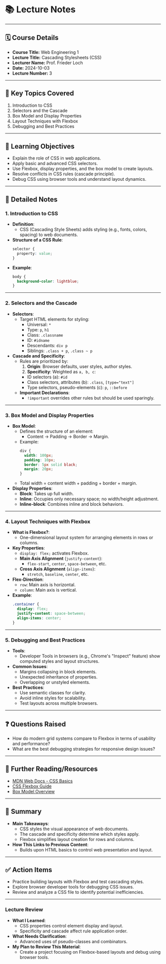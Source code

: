 # 📚 **Lecture Notes**

---

## 🗓️ **Course Details**

- **Course Title:** Web Engineering 1
- **Lecture Title:** Cascading Stylesheets (CSS)
- **Lecturer Name:** Prof. Frieder Loch
- **Date:** 2024-10-03
- **Lecture Number:** 3

---

## 📝 **Key Topics Covered**

1. Introduction to CSS
2. Selectors and the Cascade
3. Box Model and Display Properties
4. Layout Techniques with Flexbox
5. Debugging and Best Practices

---

## 🧠 **Learning Objectives**

- Explain the role of CSS in web applications.
- Apply basic and advanced CSS selectors.
- Use Flexbox, display properties, and the box model to create layouts.
- Resolve conflicts in CSS rules (cascade principle).
- Debug CSS using browser tools and understand layout dynamics.

---

## 📖 **Detailed Notes**

### **1. Introduction to CSS**

- **Definition**:
  - CSS (Cascading Style Sheets) adds styling (e.g., fonts, colors, spacing) to web documents.
- **Structure of a CSS Rule**:
  ```css
  selector {
    property: value;
  }
  ```
- **Example**:
  ```css
  body {
    background-color: lightblue;
  }
  ```

---

### **2. Selectors and the Cascade**

- **Selectors**:
  - Target HTML elements for styling:
    - Universal: `*`
    - Type: `p`, `h1`
    - Class: `.classname`
    - ID: `#idname`
    - Descendants: `div p`
    - Siblings: `.class + p`, `.class ~ p`
- **Cascade and Specificity**:
  - Rules are prioritized by:
    1. **Origin**: Browser defaults, user styles, author styles.
    2. **Specificity**: Weighted as `a, b, c`:
    - ID selectors (a): `#id`
    - Class selectors, attributes (b): `.class`, `[type="text"]`
    - Type selectors, pseudo-elements (c): `p`, `::before`
  - **Important Declarations**:
    - `!important` overrides other rules but should be used sparingly.

---

### **3. Box Model and Display Properties**

- **Box Model**:
  - Defines the structure of an element:
    - Content → Padding → Border → Margin.
  - Example:
    ```css
    div {
      width: 100px;
      padding: 10px;
      border: 5px solid black;
      margin: 20px;
    }
    ```
  - Total width = content width + padding + border + margin.
- **Display Properties**:
  - **Block**: Takes up full width.
  - **Inline**: Occupies only necessary space; no width/height adjustment.
  - **Inline-block**: Combines inline and block behaviors.

---

### **4. Layout Techniques with Flexbox**

- **What is Flexbox?**:
  - One-dimensional layout system for arranging elements in rows or columns.
- **Key Properties**:
  - `display: flex;` activates Flexbox.
  - **Main Axis Alignment** (`justify-content`):
    - `flex-start`, `center`, `space-between`, etc.
  - **Cross Axis Alignment** (`align-items`):
    - `stretch`, `baseline`, `center`, etc.
- **Flex-Direction**:
  - `row`: Main axis is horizontal.
  - `column`: Main axis is vertical.
- **Example**:
  ```css
  .container {
    display: flex;
    justify-content: space-between;
    align-items: center;
  }
  ```

---

### **5. Debugging and Best Practices**

- **Tools**:
  - Developer Tools in browsers (e.g., Chrome's "Inspect" feature) show computed styles and layout structures.
- **Common Issues**:
  - Margins collapsing in block elements.
  - Unexpected inheritance of properties.
  - Overlapping or unstyled elements.
- **Best Practices**:
  - Use semantic classes for clarity.
  - Avoid inline styles for scalability.
  - Test layouts across multiple browsers.

---

## ❓ **Questions Raised**

- How do modern grid systems compare to Flexbox in terms of usability and performance?
- What are the best debugging strategies for responsive design issues?

---

## 🔗 **Further Reading/Resources**

- [MDN Web Docs - CSS Basics](https://developer.mozilla.org/en-US/docs/Web/CSS)
- [CSS Flexbox Guide](https://css-tricks.com/snippets/css/a-guide-to-flexbox/)
- [Box Model Overview](https://developer.mozilla.org/en-US/docs/Web/CSS/CSS_Box_Model)

---

## 📌 **Summary**

- **Main Takeaways**:
  - CSS styles the visual appearance of web documents.
  - The cascade and specificity determine which styles apply.
  - Flexbox simplifies layout creation for rows and columns.
- **How This Links to Previous Content**:
  - Builds upon HTML basics to control web presentation and layout.

---

## ✅ **Action Items**

- Practice building layouts with Flexbox and test cascading styles.
- Explore browser developer tools for debugging CSS issues.
- Review and analyze a CSS file to identify potential inefficiencies.

---

### **Lecture Review**

- **What I Learned**:
  - CSS properties control element display and layout.
  - Specificity and cascade affect rule application order.
- **What Needs Clarification**:
  - Advanced uses of pseudo-classes and combinators.
- **My Plan to Review This Material**:
  - Create a project focusing on Flexbox-based layouts and debug using browser tools.
